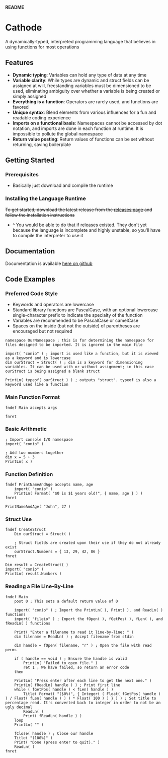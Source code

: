 **README**

# Cathode

A dynamically-typed, interpreted programming language that believes in using functions for most operations

## Features

*   **Dynamic typing**: Variables can hold any type of data at any time
*	**Variable clarity**: While types are dynamic and struct fields can be assigned at will, freestanding variables must be dimensioned to be used, eliminating ambiguity over whether a variable is being created or simply assigned
*   **Everything is a function**: Operators are rarely used, and functions are favored
*   **Unique syntax**: Blend elements from various influences for a fun and readable coding experience
*	**Imports on a functional basis**: Namespaces cannot be accessed by dot notation, and imports are done in each function at runtime. It is impossible to pollute the global namespace
*	**Return value posting**: Return values of functions can be set without returning, saving boilerplate

## Getting Started

### Prerequisites

*   Basically just download and compile the runtime

### Installing the Language Runtime

~~To get started, download the latest release from the [releases page](https://github.com/rocky-horror/cathode/releases) and follow the installation instructions~~

*	^ You would be able to do that if releases existed. They don't yet because the language is incomplete and highly unstable, so you'll have to compile the interpreter to use it

## Documentation

Documentation is available [here on github](https://github.com/rocky-horror/cathode/blob/master/DOCUMENTATION.md)

## Code Examples

### Preferred Code Style

*	Keywords and operators are lowercase
*	Standard library functions are PascalCase, with an optional lowercase single-character prefix to indicate the specialty of the function
*	Variables are recommended to be PascalCase or camelCase
*	Spaces on the inside (but not the outside) of parentheses are encouraged but not required

```
namespace OurNamespace ; this is for determining the namespace for files designed to be imported. It is ignored in the main file

import( "conio" ) ; import is used like a function, but it is viewed as a keyword and is lowercase
dim ourStruct = Struct( ) ; dim is a keyword for dimensioning variables. It can be used with or without assignment; in this case ourStruct is being assigned a blank struct

PrintLn( typeof( ourStruct ) ) ; outputs "struct". typeof is also a keyword used like a function

```

### Main Function Format

```
fndef Main accepts args
	
fnret
```

### Basic Arithmetic

```
; Import console I/O namespace
import( "conio" )

; Add two numbers together
dim x = 5 + 3
PrintLn( x )
```

### Function Definition

```
fndef PrintNameAndAge accepts name, age
	import( "conio" )
	PrintLn( Format( "$0 is $1 years old!", { name, age } ) )
fnret

PrintNameAndAge( "John", 27 )
```

### Struct Use 

```
fndef CreateStruct
	Dim ourStruct = Struct( )
	
	; Struct fields are created upon their use if they do not already exist
	ourStruct.Numbers = { 13, 29, 42, 86 }
fnret

Dim result = CreateStruct( )
import( "conio" )
PrintLn( result.Numbers )
```

### Reading a File Line-By-Line

```
fndef Main
	post 0 ; This sets a default return value of 0

	import( "conio" ) ; Import the PrintLn( ), Print( ), and ReadLn( ) functions
	import( "fileio" ) ; Import the fOpen( ), fGetPos( ), fLen( ), and fReadLn( ) functions

	Print( "Enter a filename to read it line-by-line: " )
	dim filename = ReadLn( ) ; Accept filename from stdin
	
	dim handle = fOpen( filename, "r" ) ; Open the file with read perms
	
	if ( handle == void ) ; Ensure the handle is valid
		PrintLn( "Failed to open file." )
		ret 1 ; We have failed, so return an error code
	then
	
	PrintLn( "Press enter after each line to get the next one." )
	PrintLn( fReadLn( handle ) ) ; Print first line
	while ( fGetPos( handle ) < fLen( handle ) )
		Title( Format( "($0%)", { Integer( ( Float( fGetPos( handle ) ) / Float( fLen( handle ) ) ) * Float( 100 ) ) } ) ) ; Set title to percentage read. It's converted back to integer in order to not be an ugly decimal
		ReadLn( )
		Print( fReadLn( handle ) )
	loop
	PrintLn( "" )
	
	fClose( handle ) ; Close our handle
	Title( "(100%)" )
	Print( "Done (press enter to quit)." )
	ReadLn( )
fnret
```
